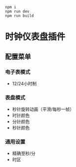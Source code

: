 ```
npm i
npm run dev
npm run build
```

# 时钟仪表盘插件

## 配置菜单

### 电子表模式
- 12/24小时制
    
### 表盘模式
- 秒针旋转动画（平滑/每秒一帧）
- 时针颜色
- 分针颜色
- 秒针颜色

### 通用设置
- 精确至秒/分
- 时区
